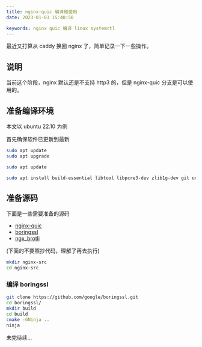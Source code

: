 ```yaml
---
title: nginx-quic 编译和使用
date: 2023-01-03 15:40:50

keywords: nginx quic 编译 linux systemctl
---
```


最近又打算从 caddy 换回 nginx 了，简单记录一下一些操作。

<!-- more -->

## 说明

当前这个阶段，nginx 默认还是不支持 http3 的，但是 nginx-quic 分支是可以使用的。

## 准备编译环境

本文以 ubuntu 22.10 为例

首先确保软件已更新到最新

```bash
sudo apt update
sudo apt upgrade
```

```bash
sudo apt update

sudo apt install build-essential libtool libpcre3-dev zlib1g-dev git unzip ninja-build
```

## 准备源码

下面是一些需要准备的源码

- [nginx-quic](https://hg.nginx.org/nginx-quic)
- [boringssl](https://github.com/google/boringssl)
- [ngx_brotli](https://github.com/google/ngx_brotli)

(下面的不要照抄代码，理解了再去执行)

```bash
mkdir nginx-src
cd nginx-src
```

### 编译 boringssl

```bash
git clone https://github.com/google/boringssl.git
cd boringssl/
mkdir build
cd build
cmake -GNinja ..
ninja
```

未完待续...
